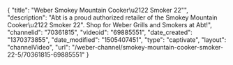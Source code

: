 {
    "title": "Weber Smokey Mountain Cooker\u2122 Smoker 22\"",
    "description": "Abt is a proud authorized retailer of the Smokey Mountain Cooker\u2122 Smoker 22\". Shop for Weber Grills and Smokers at Abt!",
    "channelid": "70361815",
    "videoid": "69885551",
    "date_created": "1370373855",
    "date_modified": "1505407451",
    "type": "captivate",
    "layout": "channelVideo",
    "url": "\/weber-channel\/smokey-mountain-cooker-smoker-22-5\/70361815-69885551"
}